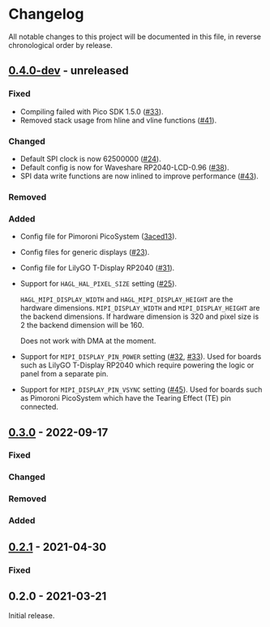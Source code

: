 # Changelog

All notable changes to this project will be documented in this file, in reverse chronological order by release.

## [0.4.0-dev](https://github.com/tuupola/hagl_pico_mipi/compare/0.3.0...master) - unreleased

### Fixed
- Compiling failed with Pico SDK 1.5.0 ([#33](https://github.com/tuupola/hagl_pico_mipi/pull/33)).
- Removed stack usage from hline and vline functions ([#41](https://github.com/tuupola/hagl_pico_mipi/pull/41)).

### Changed
- Default SPI clock is now 62500000 ([#24](https://github.com/tuupola/hagl_pico_mipi/pull/24)).
- Default config is now for Waveshare RP2040-LCD-0.96 ([#38](https://github.com/tuupola/hagl_pico_mipi/pull/38)).
- SPI data write functions are now inlined to improve performance ([#43](https://github.com/tuupola/hagl_pico_mipi/pull/43)).

### Removed
### Added
- Config file for Pimoroni PicoSystem ([3aced13](https://github.com/tuupola/hagl_pico_mipi/commit/3aced138b409bd26b135f5d18d08f349a39f54fe)).
- Config files for generic displays ([#23](https://github.com/tuupola/hagl_pico_mipi/pull/23)).
- Config file for LilyGO T-Display RP2040 ([#31](https://github.com/tuupola/hagl_pico_mipi/pull/31)).
- Support for `HAGL_HAL_PIXEL_SIZE` setting ([#25](https://github.com/tuupola/hagl_pico_mipi/pull/25)).

    `HAGL_MIPI_DISPLAY_WIDTH` and `HAGL_MIPI_DISPLAY_HEIGHT` are the hardware
    dimensions. `MIPI_DISPLAY_WIDTH` and `MIPI_DISPLAY_HEIGHT` are the backend dimensions. If hardware dimension is 320 and pixel size is 2 the backend dimension will be 160.

    Does not work with DMA at the moment.
- Support for `MIPI_DISPLAY_PIN_POWER` setting ([#32](https://github.com/tuupola/hagl_pico_mipi/pull/32), [#33](https://github.com/tuupola/hagl_pico_mipi/pull/33)). Used for boards such as LilyGO T-Display RP2040 which require powering the logic or panel from a separate pin.
- Support for `MIPI_DISPLAY_PIN_VSYNC` setting ([#45](https://github.com/tuupola/hagl_pico_mipi/pull/45)). Used for boards such as Pimoroni PicoSystem which have the Tearing Effect (TE) pin connected.

## [0.3.0](https://github.com/tuupola/hagl_pico_mipi/compare/0.2.1...0.3.0) - 2022-09-17

### Fixed
### Changed
### Removed
### Added

## [0.2.1](https://github.com/tuupola/hagl_pico_mipi/compare/0.2.0...0.2.1) - 2021-04-30

### Fixed

## 0.2.0 - 2021-03-21

Initial release.
